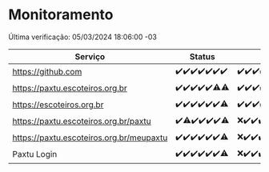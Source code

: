 # Monitoramento

Última verificação: 05/03/2024 18:06:00 -03

|Serviço|Status|Últimas 24h|
|---|---|---|
|https://github.com|<span title="2024-02-27: OK=24">✔️</span><span title="2024-02-28: OK=24">✔️</span><span title="2024-02-29: OK=24">✔️</span><span title="2024-03-01: OK=24">✔️</span><span title="2024-03-02: OK=24">✔️</span><span title="2024-03-03: OK=24">✔️</span><span title="2024-03-04: OK=19">✔️</span>|<span title="04/03/2024 18:06:00 -03 : 200">✔️</span><span title="04/03/2024 19:04:00 -03 : 200">✔️</span><span title="04/03/2024 20:06:00 -03 : 200">✔️</span><span title="04/03/2024 21:28:00 -03 : 200">✔️</span><span title="04/03/2024 22:38:00 -03 : 200">✔️</span><span title="04/03/2024 23:12:00 -03 : 200">✔️</span><span title="05/03/2024 00:06:00 -03 : 200">✔️</span><span title="05/03/2024 01:07:00 -03 : 200">✔️</span><span title="05/03/2024 02:06:00 -03 : 200">✔️</span><span title="05/03/2024 03:08:00 -03 : 200">✔️</span><span title="05/03/2024 04:04:00 -03 : 200">✔️</span><span title="05/03/2024 05:09:00 -03 : 200">✔️</span><span title="05/03/2024 06:06:00 -03 : 200">✔️</span><span title="05/03/2024 07:07:00 -03 : 200">✔️</span><span title="05/03/2024 08:06:00 -03 : 200">✔️</span><span title="05/03/2024 09:10:00 -03 : 200">✔️</span><span title="05/03/2024 10:05:00 -03 : 200">✔️</span><span title="05/03/2024 11:04:00 -03 : 200">✔️</span><span title="05/03/2024 12:05:00 -03 : 200">✔️</span><span title="05/03/2024 13:07:00 -03 : 200">✔️</span><span title="05/03/2024 14:07:00 -03 : 200">✔️</span><span title="05/03/2024 15:07:00 -03 : 200">✔️</span><span title="05/03/2024 16:03:00 -03 : 200">✔️</span><span title="05/03/2024 17:06:00 -03 : 200">✔️</span><span title="05/03/2024 18:06:00 -03 : 200">✔️</span>|
|https://paxtu.escoteiros.org.br|<span title="2024-02-27: OK=24">✔️</span><span title="2024-02-28: OK=24">✔️</span><span title="2024-02-29: OK=24">✔️</span><span title="2024-03-01: OK=24">✔️</span><span title="2024-03-02: OK=24">✔️</span><span title="2024-03-03: OK=23, Falhas=1">⚠️</span><span title="2024-03-04: OK=18, Falhas=1">⚠️</span>|<span title="04/03/2024 18:06:00 -03 : 200">✔️</span><span title="04/03/2024 19:04:00 -03 : 200">✔️</span><span title="04/03/2024 20:06:00 -03 : 200">✔️</span><span title="04/03/2024 21:28:00 -03 : 200">✔️</span><span title="04/03/2024 22:38:00 -03 : 200">✔️</span><span title="04/03/2024 23:12:00 -03 : 200">✔️</span><span title="05/03/2024 00:06:00 -03 : 200">✔️</span><span title="05/03/2024 01:07:00 -03 : 200">✔️</span><span title="05/03/2024 02:06:00 -03 : 200">✔️</span><span title="05/03/2024 03:08:00 -03 : 200">✔️</span><span title="05/03/2024 04:04:00 -03 : 200">✔️</span><span title="05/03/2024 05:09:00 -03 : 200">✔️</span><span title="05/03/2024 06:06:00 -03 : 200">✔️</span><span title="05/03/2024 07:07:00 -03 : 200">✔️</span><span title="05/03/2024 08:06:00 -03 : 200">✔️</span><span title="05/03/2024 09:11:00 -03 : 200">✔️</span><span title="05/03/2024 10:05:00 -03 : 0">❌</span><span title="05/03/2024 11:04:00 -03 : 200">✔️</span><span title="05/03/2024 12:05:00 -03 : 200">✔️</span><span title="05/03/2024 13:07:00 -03 : 200">✔️</span><span title="05/03/2024 14:07:00 -03 : 200">✔️</span><span title="05/03/2024 15:07:00 -03 : 200">✔️</span><span title="05/03/2024 16:03:00 -03 : 200">✔️</span><span title="05/03/2024 17:06:00 -03 : 200">✔️</span><span title="05/03/2024 18:06:00 -03 : 200">✔️</span>|
|https://escoteiros.org.br|<span title="2024-02-27: OK=24">✔️</span><span title="2024-02-28: OK=24">✔️</span><span title="2024-02-29: OK=24">✔️</span><span title="2024-03-01: OK=24">✔️</span><span title="2024-03-02: OK=24">✔️</span><span title="2024-03-03: OK=24">✔️</span><span title="2024-03-04: OK=18, Falhas=1">⚠️</span>|<span title="04/03/2024 18:06:00 -03 : 200">✔️</span><span title="04/03/2024 19:04:00 -03 : 200">✔️</span><span title="04/03/2024 20:06:00 -03 : 200">✔️</span><span title="04/03/2024 21:28:00 -03 : 200">✔️</span><span title="04/03/2024 22:38:00 -03 : 200">✔️</span><span title="04/03/2024 23:12:00 -03 : 200">✔️</span><span title="05/03/2024 00:06:00 -03 : 200">✔️</span><span title="05/03/2024 01:07:00 -03 : 200">✔️</span><span title="05/03/2024 02:06:00 -03 : 200">✔️</span><span title="05/03/2024 03:08:00 -03 : 200">✔️</span><span title="05/03/2024 04:04:00 -03 : 200">✔️</span><span title="05/03/2024 05:09:00 -03 : 200">✔️</span><span title="05/03/2024 06:06:00 -03 : 200">✔️</span><span title="05/03/2024 07:07:00 -03 : 200">✔️</span><span title="05/03/2024 08:06:00 -03 : 200">✔️</span><span title="05/03/2024 09:11:00 -03 : 200">✔️</span><span title="05/03/2024 10:05:00 -03 : 200">✔️</span><span title="05/03/2024 11:04:00 -03 : 200">✔️</span><span title="05/03/2024 12:05:00 -03 : 200">✔️</span><span title="05/03/2024 13:07:00 -03 : 200">✔️</span><span title="05/03/2024 14:07:00 -03 : 200">✔️</span><span title="05/03/2024 15:07:00 -03 : 200">✔️</span><span title="05/03/2024 16:03:00 -03 : 200">✔️</span><span title="05/03/2024 17:06:00 -03 : 200">✔️</span><span title="05/03/2024 18:06:00 -03 : 200">✔️</span>|
|https://paxtu.escoteiros.org.br/paxtu|<span title="2024-02-27: OK=24">✔️</span><span title="2024-02-28: OK=23, Falhas=1">⚠️</span><span title="2024-02-29: OK=24">✔️</span><span title="2024-03-01: OK=24">✔️</span><span title="2024-03-02: OK=24">✔️</span><span title="2024-03-03: OK=24">✔️</span><span title="2024-03-04: OK=17, Falhas=2">⚠️</span>|<span title="04/03/2024 18:06:00 -03 : 404">❌</span><span title="04/03/2024 19:04:00 -03 : 200">✔️</span><span title="04/03/2024 20:06:00 -03 : 200">✔️</span><span title="04/03/2024 21:28:00 -03 : 200">✔️</span><span title="04/03/2024 22:38:00 -03 : 200">✔️</span><span title="04/03/2024 23:12:00 -03 : 200">✔️</span><span title="05/03/2024 00:06:00 -03 : 200">✔️</span><span title="05/03/2024 01:07:00 -03 : 200">✔️</span><span title="05/03/2024 02:06:00 -03 : 200">✔️</span><span title="05/03/2024 03:08:00 -03 : 200">✔️</span><span title="05/03/2024 04:04:00 -03 : 200">✔️</span><span title="05/03/2024 05:09:00 -03 : 200">✔️</span><span title="05/03/2024 06:06:00 -03 : 200">✔️</span><span title="05/03/2024 07:07:00 -03 : 200">✔️</span><span title="05/03/2024 08:06:00 -03 : 200">✔️</span><span title="05/03/2024 09:11:00 -03 : 200">✔️</span><span title="05/03/2024 10:05:00 -03 : 0">❌</span><span title="05/03/2024 11:04:00 -03 : 200">✔️</span><span title="05/03/2024 12:05:00 -03 : 200">✔️</span><span title="05/03/2024 13:07:00 -03 : 200">✔️</span><span title="05/03/2024 14:07:00 -03 : 200">✔️</span><span title="05/03/2024 15:07:00 -03 : 200">✔️</span><span title="05/03/2024 16:03:00 -03 : 200">✔️</span><span title="05/03/2024 17:06:00 -03 : 200">✔️</span><span title="05/03/2024 18:06:00 -03 : 200">✔️</span>|
|https://paxtu.escoteiros.org.br/meupaxtu|<span title="2024-02-27: OK=24">✔️</span><span title="2024-02-28: OK=24">✔️</span><span title="2024-02-29: OK=24">✔️</span><span title="2024-03-01: OK=24">✔️</span><span title="2024-03-02: OK=24">✔️</span><span title="2024-03-03: OK=24">✔️</span><span title="2024-03-04: OK=17, Falhas=2">⚠️</span>|<span title="04/03/2024 18:06:00 -03 : 404">❌</span><span title="04/03/2024 19:04:00 -03 : 200">✔️</span><span title="04/03/2024 20:06:00 -03 : 200">✔️</span><span title="04/03/2024 21:28:00 -03 : 200">✔️</span><span title="04/03/2024 22:38:00 -03 : 200">✔️</span><span title="04/03/2024 23:12:00 -03 : 200">✔️</span><span title="05/03/2024 00:06:00 -03 : 200">✔️</span><span title="05/03/2024 01:07:00 -03 : 200">✔️</span><span title="05/03/2024 02:06:00 -03 : 200">✔️</span><span title="05/03/2024 03:08:00 -03 : 200">✔️</span><span title="05/03/2024 04:04:00 -03 : 200">✔️</span><span title="05/03/2024 05:09:00 -03 : 200">✔️</span><span title="05/03/2024 06:06:00 -03 : 200">✔️</span><span title="05/03/2024 07:07:00 -03 : 200">✔️</span><span title="05/03/2024 08:06:00 -03 : 200">✔️</span><span title="05/03/2024 09:11:00 -03 : 200">✔️</span><span title="05/03/2024 10:05:00 -03 : 0">❌</span><span title="05/03/2024 11:04:00 -03 : 200">✔️</span><span title="05/03/2024 12:05:00 -03 : 200">✔️</span><span title="05/03/2024 13:07:00 -03 : 200">✔️</span><span title="05/03/2024 14:07:00 -03 : 200">✔️</span><span title="05/03/2024 15:07:00 -03 : 200">✔️</span><span title="05/03/2024 16:03:00 -03 : 200">✔️</span><span title="05/03/2024 17:06:00 -03 : 200">✔️</span><span title="05/03/2024 18:06:00 -03 : 200">✔️</span>|
|Paxtu Login|<span title="2024-02-27: OK=24">✔️</span><span title="2024-02-28: OK=24">✔️</span><span title="2024-02-29: OK=24">✔️</span><span title="2024-03-01: OK=24">✔️</span><span title="2024-03-02: OK=24">✔️</span><span title="2024-03-03: OK=24">✔️</span><span title="2024-03-04: OK=17, Falhas=2">⚠️</span>|<span title="04/03/2024 18:06:00 -03 : 404">❌</span><span title="04/03/2024 19:04:00 -03 : 200">✔️</span><span title="04/03/2024 20:06:00 -03 : 200">✔️</span><span title="04/03/2024 21:28:00 -03 : 200">✔️</span><span title="04/03/2024 22:38:00 -03 : 200">✔️</span><span title="04/03/2024 23:12:00 -03 : 200">✔️</span><span title="05/03/2024 00:06:00 -03 : 200">✔️</span><span title="05/03/2024 01:07:00 -03 : 200">✔️</span><span title="05/03/2024 02:06:00 -03 : 200">✔️</span><span title="05/03/2024 03:08:00 -03 : 200">✔️</span><span title="05/03/2024 04:04:00 -03 : 200">✔️</span><span title="05/03/2024 05:09:00 -03 : 200">✔️</span><span title="05/03/2024 06:06:00 -03 : 200">✔️</span><span title="05/03/2024 07:07:00 -03 : 200">✔️</span><span title="05/03/2024 08:06:00 -03 : 200">✔️</span><span title="05/03/2024 09:11:00 -03 : 200">✔️</span><span title="05/03/2024 10:05:00 -03 : 504">❌</span><span title="05/03/2024 11:04:00 -03 : 200">✔️</span><span title="05/03/2024 12:05:00 -03 : 200">✔️</span><span title="05/03/2024 13:07:00 -03 : 200">✔️</span><span title="05/03/2024 14:07:00 -03 : 200">✔️</span><span title="05/03/2024 15:07:00 -03 : 200">✔️</span><span title="05/03/2024 16:03:00 -03 : 200">✔️</span><span title="05/03/2024 17:06:00 -03 : 200">✔️</span><span title="05/03/2024 18:06:00 -03 : 200">✔️</span>|
